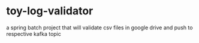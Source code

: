 # toy-log-validator
a spring batch project that will validate csv files in google drive and push to respective kafka topic
